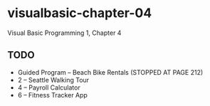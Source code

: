 # visualbasic-chapter-04
Visual Basic Programming 1, Chapter 4

## TODO
* Guided Program – Beach Bike Rentals (STOPPED AT PAGE 212)
* 2 – Seattle Walking Tour
* 4 – Payroll Calculator
* 6 – Fitness Tracker App
